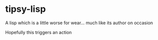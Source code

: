 # tipsy-lisp
A lisp which is a little worse for wear... much like its author on occasion

Hopefully this triggers an action
